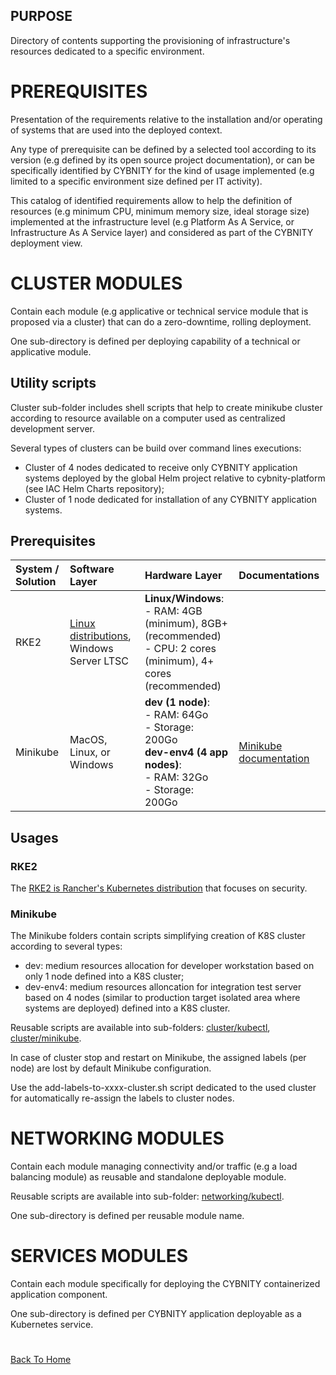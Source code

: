 ## PURPOSE
Directory of contents supporting the provisioning of infrastructure's resources dedicated to a specific environment.

# PREREQUISITES
Presentation of the requirements relative to the installation and/or operating of systems that are used into the deployed context.

Any type of prerequisite can be defined by a selected tool according to its version (e.g defined by its open source project documentation), or can be specifically identified by CYBNITY for the kind of usage implemented (e.g limited to a specific environment size defined per IT activity).

This catalog of identified requirements allow to help the definition of resources (e.g minimum CPU, minimum memory size, ideal storage size) implemented at the infrastructure level (e.g Platform As A Service, or Infrastructure As A Service layer) and considered as part of the CYBNITY deployment view.

# CLUSTER MODULES
Contain each module (e.g applicative or technical service module that is proposed via a cluster) that can do a zero-downtime, rolling deployment.

One sub-directory is defined per deploying capability of a technical or applicative module.

## Utility scripts
Cluster sub-folder includes shell scripts that help to create minikube cluster according to resource available on a computer used as centralized development server.

Several types of clusters can be build over command lines executions:
- Cluster of 4 nodes dedicated to receive only CYBNITY application systems deployed by the global Helm project relative to cybnity-platform (see IAC Helm Charts repository);
- Cluster of 1 node dedicated for installation of any CYBNITY application systems.

## Prerequisites
|System / Solution|Software Layer|Hardware Layer|Documentations|
|:--|:--|:--|:--|
|RKE2|[Linux distributions](https://www.suse.com/suse-rke2/support-matrix/all-supported-versions/rke2-v1-30/), Windows Server LTSC|__Linux/Windows__:<br>- RAM: 4GB (minimum), 8GB+ (recommended)<br>- CPU: 2 cores (minimum), 4+ cores (recommended)| |
|Minikube|MacOS, Linux, or Windows|__dev (1 node)__:<br>- RAM: 64Go<br>- Storage: 200Go<br>__dev-env4 (4 app nodes)__:<br>- RAM: 32Go<br>- Storage: 200Go|[Minikube documentation](https://minikube.sigs.k8s.io/docs/)|

## Usages
### RKE2
The [RKE2 is Rancher's Kubernetes distribution](https://docs.rke2.io/) that focuses on security.

### Minikube
The Minikube folders contain scripts simplifying creation of K8S cluster according to several types:
- dev: medium resources allocation for developer workstation based on only 1 node defined into a K8S cluster;
- dev-env4: medium resources alloncation for integration test server based on 4 nodes (similar to production target isolated area where systems are deployed) defined into a K8S cluster.

Reusable scripts are available into sub-folders: [cluster/kubectl](cluster/kubectl), [cluster/minikube](cluster/minikube).

In case of cluster stop and restart on Minikube, the assigned labels (per node) are lost by default Minikube configuration.

Use the add-labels-to-xxxx-cluster.sh script dedicated to the used cluster for automatically re-assign the labels to cluster nodes.

# NETWORKING MODULES
Contain each module managing connectivity and/or traffic (e.g a load balancing module) as reusable and standalone deployable module.

Reusable scripts are available into sub-folder: [networking/kubectl](networking/kubectl).

One sub-directory is defined per reusable module name.

# SERVICES MODULES
Contain each module specifically for deploying the CYBNITY containerized application component.

One sub-directory is defined per CYBNITY application deployable as a Kubernetes service.

#
[Back To Home](../README.md)
